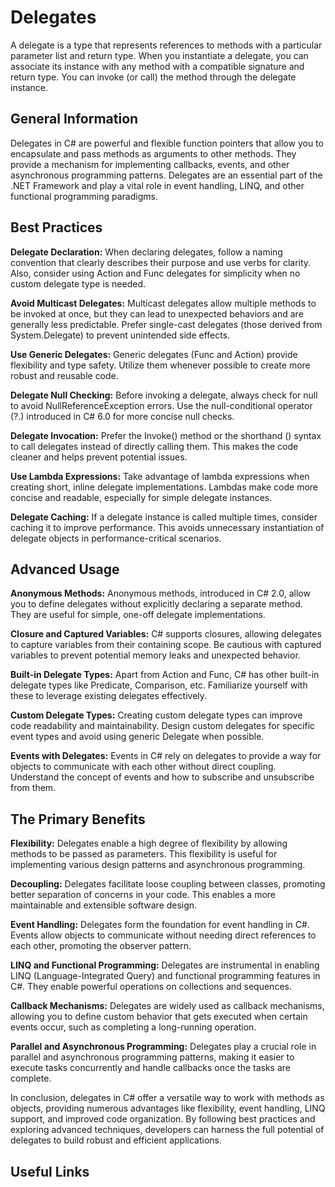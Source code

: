 # Delegates

A delegate is a type that represents references to methods with a particular parameter list and return type. When you instantiate a delegate, you can associate its instance with any method with a compatible signature and return type. You can invoke (or call) the method through the delegate instance.

## General Information

Delegates in C# are powerful and flexible function pointers that allow you to encapsulate and pass methods as arguments to other methods. They provide a mechanism for implementing callbacks, events, and other asynchronous programming patterns. Delegates are an essential part of the .NET Framework and play a vital role in event handling, LINQ, and other functional programming paradigms.

## Best Practices

**Delegate Declaration:** When declaring delegates, follow a naming convention that clearly describes their purpose and use verbs for clarity. Also, consider using Action<T> and Func<T> delegates for simplicity when no custom delegate type is needed.

**Avoid Multicast Delegates:** Multicast delegates allow multiple methods to be invoked at once, but they can lead to unexpected behaviors and are generally less predictable. Prefer single-cast delegates (those derived from System.Delegate) to prevent unintended side effects.

**Use Generic Delegates:** Generic delegates (Func<T> and Action<T>) provide flexibility and type safety. Utilize them whenever possible to create more robust and reusable code.

**Delegate Null Checking:** Before invoking a delegate, always check for null to avoid NullReferenceException errors. Use the null-conditional operator (?.) introduced in C# 6.0 for more concise null checks.

**Delegate Invocation:** Prefer the Invoke() method or the shorthand () syntax to call delegates instead of directly calling them. This makes the code cleaner and helps prevent potential issues.

**Use Lambda Expressions:** Take advantage of lambda expressions when creating short, inline delegate implementations. Lambdas make code more concise and readable, especially for simple delegate instances.

**Delegate Caching:** If a delegate instance is called multiple times, consider caching it to improve performance. This avoids unnecessary instantiation of delegate objects in performance-critical scenarios.

## Advanced Usage

**Anonymous Methods:** Anonymous methods, introduced in C# 2.0, allow you to define delegates without explicitly declaring a separate method. They are useful for simple, one-off delegate implementations.

**Closure and Captured Variables:** C# supports closures, allowing delegates to capture variables from their containing scope. Be cautious with captured variables to prevent potential memory leaks and unexpected behavior.

**Built-in Delegate Types:** Apart from Action<T> and Func<T>, C# has other built-in delegate types like Predicate<T>, Comparison<T>, etc. Familiarize yourself with these to leverage existing delegates effectively.

**Custom Delegate Types:** Creating custom delegate types can improve code readability and maintainability. Design custom delegates for specific event types and avoid using generic Delegate when possible.

**Events with Delegates:** Events in C# rely on delegates to provide a way for objects to communicate with each other without direct coupling. Understand the concept of events and how to subscribe and unsubscribe from them.

## The Primary Benefits

**Flexibility:** Delegates enable a high degree of flexibility by allowing methods to be passed as parameters. This flexibility is useful for implementing various design patterns and asynchronous programming.

**Decoupling:** Delegates facilitate loose coupling between classes, promoting better separation of concerns in your code. This enables a more maintainable and extensible software design.

**Event Handling:** Delegates form the foundation for event handling in C#. Events allow objects to communicate without needing direct references to each other, promoting the observer pattern.

**LINQ and Functional Programming:** Delegates are instrumental in enabling LINQ (Language-Integrated Query) and functional programming features in C#. They enable powerful operations on collections and sequences.

**Callback Mechanisms:** Delegates are widely used as callback mechanisms, allowing you to define custom behavior that gets executed when certain events occur, such as completing a long-running operation.

**Parallel and Asynchronous Programming:** Delegates play a crucial role in parallel and asynchronous programming patterns, making it easier to execute tasks concurrently and handle callbacks once the tasks are complete.

In conclusion, delegates in C# offer a versatile way to work with methods as objects, providing numerous advantages like flexibility, event handling, LINQ support, and improved code organization. By following best practices and exploring advanced techniques, developers can harness the full potential of delegates to build robust and efficient applications.

## Useful Links
